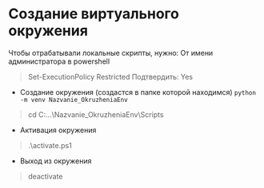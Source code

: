 
# Создание виртуального окружения

Чтобы отрабатывали локальные скрипты, нужно:
От имени администратора в powershell

> Set-ExecutionPolicy Restricted
> Подтвердить: Yes

- Создание окружения (создастся в папке которой находимся)
`python -m venv Nazvanie_OkruzheniaEnv`

> cd C:\...\Nazvanie_OkruzheniaEnv\Scripts

- Активация окружения
> .\activate.ps1

- Выход из окружения
> deactivate